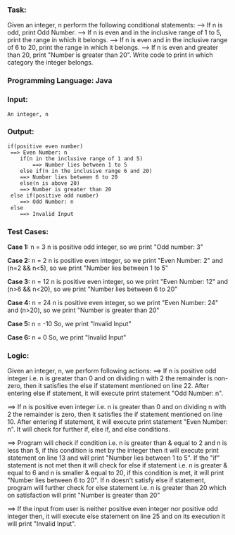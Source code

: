 ### Task: 
Given an integer, n perform the following conditional statements:
--> If n is odd, print Odd Number.
--> If n is even and in the inclusive range of 1 to 5, print the range in which it belongs.
--> If n is even and in the inclusive range of 6 to 20, print the range in which it belongs.
--> If n is even and greater than 20, print "Number is greater than 20".
Write code to print in which category the integer belongs.

### Programming Language: Java

### Input: 
	An integer, n

### Output: 
	if(positive even number)
	 ==> Even Number: n
	    if(n in the inclusive range of 1 and 5) 
	    	==> Number lies between 1 to 5
	    else if(n in the inclusive range 6 and 20)
		==> Number lies between 6 to 20
	    else(n is above 20)
		==> Number is greater than 20
	 else if(positive odd number)
		==> Odd Number: n
	 else
		==> Invalid Input


### Test Cases: 
**Case 1:** n = 3
	n is positive odd integer, so we print "Odd number: 3"

**Case 2:** n = 2
	n is positive even integer, so we print "Even Number: 2" 
	and (n=2 && n<5), so we print "Number lies between 1 to 5"

**Case 3:** n = 12
	n is positive even integer, so we print "Even Number: 12" 
	and (n>6 && n<20), so we print "Number lies between 6 to 20"

**Case 4:** n = 24
	n is positive even integer, so we print "Even Number: 24"
	and (n>20), so we print "Number is greater than 20"

**Case 5:** n = -10
	So, we print "Invalid Input"

**Case 6:** n = 0
	So, we print "Invalid Input"


### Logic:
Given an integer, n, we perform following actions:
==> If n is positive odd integer i.e. n is greater than 0 and on dividing n with 2 the remainder is non-zero, then it satisfies the else if statement mentioned on line 22. After entering else if statement, it will execute print statement "Odd Number: n".

==> If n is positive even integer i.e. n is greater than 0 and on dividing n with 2 the remainder is zero, then it satisfies the if statement mentioned on line 10. After entering if statement, it will execute print statement "Even Number: n". It will check for further if, else if, and else conditions.

==> Program will check if condition i.e. n is greater than & equal to 2 and n is less than 5, if this condition is met by the integer then it will execute print statement on line 13 and will print "Number lies between 1 to 5". If the "if" statement is not met then it will check for else if statement i.e. n is greater & equal to 6 and n is smaller & equal to 20, if this condition is met, it will print "Number lies between 6 to 20". If n doesn't satisfy else if statement, program will further check for else statement i.e. n is greater than 20 which on satisfaction will print "Number is greater than 20"

==> If the input from user is neither positive even integer nor positive odd integer then, it will execute else statement on line 25 and on its execution it will print "Invalid Input". 
